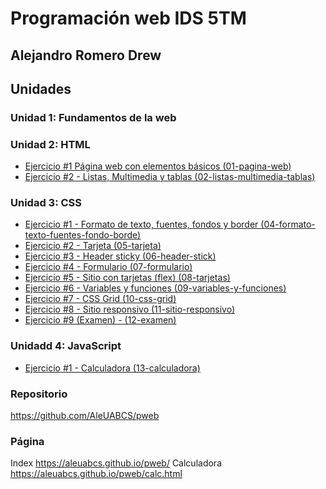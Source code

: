 # Programación web IDS 5TM
## Alejandro Romero Drew

## Unidades

### Unidad 1: Fundamentos de la web

### Unidad 2: HTML
* [Ejercicio #1 Página web con elementos básicos (01-pagina-web)](https://github.com/AleUABCS/pweb/tree/main/01-pagina-web)
* [Ejercicio #2 - Listas, Multimedia y tablas (02-listas-multimedia-tablas)](https://github.com/AleUABCS/pweb/tree/main/02-listas-multimedia-tablas)

### Unidad 3: CSS
* [Ejercicio #1 - Formato de texto, fuentes, fondos y border (04-formato-texto-fuentes-fondo-borde)](https://github.com/AleUABCS/pweb/tree/main/04-formato-texto-fuentes-fondo-borde)
* [Ejercicio #2 - Tarjeta (05-tarjeta)](https://github.com/AleUABCS/pweb/tree/main/05-tarjeta)
* [Ejercicio #3 - Header sticky (06-header-stick)](https://github.com/AleUABCS/pweb/tree/main/06-header-sticky)
* [Ejercicio #4 - Formulario (07-formulario)](https://github.com/AleUABCS/pweb/tree/main/07-formulario)
* [Ejercicio #5 - Sitio con tarjetas (flex) (08-tarjetas)](https://github.com/AleUABCS/pweb/tree/main/08-tarjetas)
* [Ejercicio #6 - Variables y funciones (09-variables-y-funciones)](https://github.com/AleUABCS/pweb/tree/main/09-variables-y-funciones)
* [Ejercicio #7 - CSS Grid (10-css-grid)](https://github.com/AleUABCS/pweb/tree/main/10-css-grid)
* [Ejercicio #8 - Sitio responsivo (11-sitio-responsivo)](https://github.com/AleUABCS/pweb/tree/main/11-sitio-responsivo)
* [Ejercicio #9 (Examen) - (12-examen)](https://github.com/AleUABCS/pweb/tree/main/12-examen)

### Unidadd 4: JavaScript
* [Ejercicio #1 - Calculadora (13-calculadora)](https://github.com/AleUABCS/pweb/tree/main/13-calculadora)

### Repositorio
https://github.com/AleUABCS/pweb

### Página
Index https://aleuabcs.github.io/pweb/
Calculadora https://aleuabcs.github.io/pweb/calc.html
